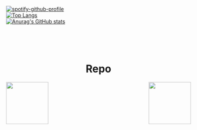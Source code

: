 [![spotify-github-profile](https://spotify-github-profile.vercel.app/api/view?uid=hp6qzx9akiuwqnqjapic1yr1b&cover_image=true&theme=default)](https://github.com/Roykesydon)
<br />
[![Top Langs](https://github-readme-stats.vercel.app/api/top-langs/?username=Roykesydon&layout=compact&theme=tokyonight&show_icons=true)](https://github.com/Roykesydon)
<br />
[![Anurag's GitHub stats](https://github-readme-stats.vercel.app/api?username=Roykesydon&theme=tokyonight&show_icons=true)](https://github.com/Roykesydon)

<br/><br/><br/>
<h1 align="center">Repo</h1>
<div width="100%" align="center">
  <a align="left" href="https://github.com/Roykesydon/WeAreFamily" title="WeAreFamily"><img align="left" height="115" src="https://github-readme-stats.vercel.app/api/pin/?username=Roykesydon&repo=WeAreFamily&theme=react&border_color=61dafb&border_radius=10"></a>
  <a align="right" href="https://github.com/Roykesydon/StellarTrack" title="StellarTrack"><img align="right" height="115" src="https://github-readme-stats.vercel.app/api/pin/?username=Roykesydon&repo=StellarTrack&theme=react&border_color=61dafb&border_radius=10"></a>
</div> 
